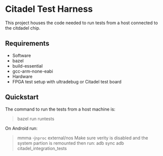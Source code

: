 # Citadel Test Harness #

This project houses the code needed to run tests from a host connected to the
citdadel chip.

## Requirements ##

  * Software
   * bazel
   * build-essential
   * gcc-arm-none-eabi
  * Hardware
   * FPGA test setup with ultradebug or Citadel test board

## Quickstart

The command to run the tests from a host machine is:
> bazel run runtests

On Android run:
> mmma -j`nproc` external/nos
Make sure verity is disabled and the system partion is remounted then run:
> adb sync
> adb citadel_integration_tests

